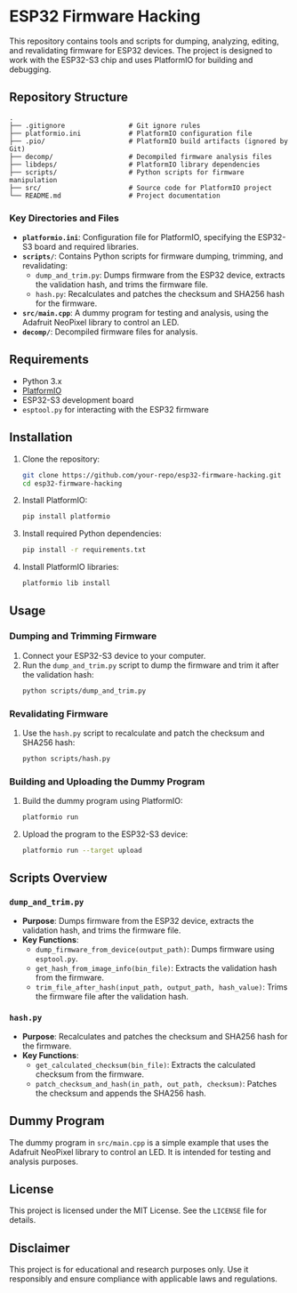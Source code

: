 # ESP32 Firmware Hacking

This repository contains tools and scripts for dumping, analyzing, editing, and revalidating firmware for ESP32 devices. The project is designed to work with the ESP32-S3 chip and uses PlatformIO for building and debugging.

## Repository Structure

```
.
├── .gitignore                # Git ignore rules
├── platformio.ini            # PlatformIO configuration file
├── .pio/                     # PlatformIO build artifacts (ignored by Git)
├── decomp/                   # Decompiled firmware analysis files
├── libdeps/                  # PlatformIO library dependencies
├── scripts/                  # Python scripts for firmware manipulation
├── src/                      # Source code for PlatformIO project
└── README.md                 # Project documentation
```

### Key Directories and Files

- **`platformio.ini`**: Configuration file for PlatformIO, specifying the ESP32-S3 board and required libraries.
- **`scripts/`**: Contains Python scripts for firmware dumping, trimming, and revalidating:
  - `dump_and_trim.py`: Dumps firmware from the ESP32 device, extracts the validation hash, and trims the firmware file.
  - `hash.py`: Recalculates and patches the checksum and SHA256 hash for the firmware.
- **`src/main.cpp`**: A dummy program for testing and analysis, using the Adafruit NeoPixel library to control an LED.
- **`decomp/`**: Decompiled firmware files for analysis.

## Requirements

- Python 3.x
- [PlatformIO](https://platformio.org/)
- ESP32-S3 development board
- `esptool.py` for interacting with the ESP32 firmware

## Installation

1. Clone the repository:
   ```sh
   git clone https://github.com/your-repo/esp32-firmware-hacking.git
   cd esp32-firmware-hacking
   ```

2. Install PlatformIO:
   ```sh
   pip install platformio
   ```

3. Install required Python dependencies:
   ```sh
   pip install -r requirements.txt
   ```

4. Install PlatformIO libraries:
   ```sh
   platformio lib install
   ```

## Usage

### Dumping and Trimming Firmware

1. Connect your ESP32-S3 device to your computer.
2. Run the `dump_and_trim.py` script to dump the firmware and trim it after the validation hash:
   ```sh
   python scripts/dump_and_trim.py
   ```

### Revalidating Firmware

1. Use the `hash.py` script to recalculate and patch the checksum and SHA256 hash:
   ```sh
   python scripts/hash.py
   ```

### Building and Uploading the Dummy Program

1. Build the dummy program using PlatformIO:
   ```sh
   platformio run
   ```

2. Upload the program to the ESP32-S3 device:
   ```sh
   platformio run --target upload
   ```

## Scripts Overview

### `dump_and_trim.py`

- **Purpose**: Dumps firmware from the ESP32 device, extracts the validation hash, and trims the firmware file.
- **Key Functions**:
  - `dump_firmware_from_device(output_path)`: Dumps firmware using `esptool.py`.
  - `get_hash_from_image_info(bin_file)`: Extracts the validation hash from the firmware.
  - `trim_file_after_hash(input_path, output_path, hash_value)`: Trims the firmware file after the validation hash.

### `hash.py`

- **Purpose**: Recalculates and patches the checksum and SHA256 hash for the firmware.
- **Key Functions**:
  - `get_calculated_checksum(bin_file)`: Extracts the calculated checksum from the firmware.
  - `patch_checksum_and_hash(in_path, out_path, checksum)`: Patches the checksum and appends the SHA256 hash.

## Dummy Program

The dummy program in `src/main.cpp` is a simple example that uses the Adafruit NeoPixel library to control an LED. It is intended for testing and analysis purposes.

## License

This project is licensed under the MIT License. See the `LICENSE` file for details.

## Disclaimer

This project is for educational and research purposes only. Use it responsibly and ensure compliance with applicable laws and regulations.